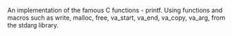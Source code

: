 An implementation of the famous C functions - printf. Using functions and macros such as write, malloc, free, va_start, va_end, va_copy, va_arg, from the stdarg library.
